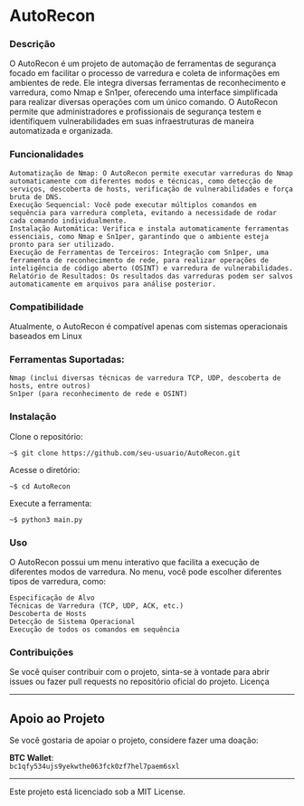 # AutoRecon

### Descrição

O AutoRecon é um projeto de automação de ferramentas de segurança focado em facilitar o processo de varredura e coleta de informações em ambientes de rede. Ele integra diversas ferramentas de reconhecimento e varredura, como Nmap e Sn1per, oferecendo uma interface simplificada para realizar diversas operações com um único comando. O AutoRecon permite que administradores e profissionais de segurança testem e identifiquem vulnerabilidades em suas infraestruturas de maneira automatizada e organizada.

### Funcionalidades
    
    Automatização de Nmap: O AutoRecon permite executar varreduras do Nmap automaticamente com diferentes modos e técnicas, como detecção de serviços, descoberta de hosts, verificação de vulnerabilidades e força bruta de DNS.
    Execução Sequencial: Você pode executar múltiplos comandos em sequência para varredura completa, evitando a necessidade de rodar cada comando individualmente.
    Instalação Automática: Verifica e instala automaticamente ferramentas essenciais, como Nmap e Sn1per, garantindo que o ambiente esteja pronto para ser utilizado.
    Execução de Ferramentas de Terceiros: Integração com Sn1per, uma ferramenta de reconhecimento de rede, para realizar operações de inteligência de código aberto (OSINT) e varredura de vulnerabilidades.
    Relatório de Resultados: Os resultados das varreduras podem ser salvos automaticamente em arquivos para análise posterior.

### Compatibilidade

Atualmente, o AutoRecon é compatível apenas com sistemas operacionais baseados em Linux

### Ferramentas Suportadas:
    
    Nmap (inclui diversas técnicas de varredura TCP, UDP, descoberta de hosts, entre outros)
    Sn1per (para reconhecimento de rede e OSINT)

### Instalação

Clone o repositório:

    ~$ git clone https://github.com/seu-usuario/AutoRecon.git

Acesse o diretório:

    ~$ cd AutoRecon

Execute a ferramenta:

    ~$ python3 main.py

### Uso

O AutoRecon possui um menu interativo que facilita a execução de diferentes modos de varredura.
No menu, você pode escolher diferentes tipos de varredura, como:
    
    Especificação de Alvo
    Técnicas de Varredura (TCP, UDP, ACK, etc.)
    Descoberta de Hosts
    Detecção de Sistema Operacional
    Execução de todos os comandos em sequência

### Contribuições

Se você quiser contribuir com o projeto, sinta-se à vontade para abrir issues ou fazer pull requests no repositório oficial do projeto.
Licença

_________________________________________________________________
## Apoio ao Projeto

Se você gostaria de apoiar o projeto, considere fazer uma doação:

**BTC Wallet**:  
`bc1qfy534ujs9yekwthe063fck0zf7hel7paem6sxl`

_________________________________________________________________
Este projeto está licenciado sob a MIT License.

